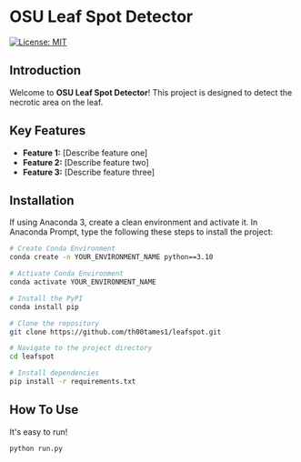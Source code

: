 <!-- 
  README.md Template
  To edit this file directly:
  1. Click the "Edit" (pencil) button on GitHub.
  2. Replace placeholder text (inside [brackets]) with your project's details.
  3. Save your changes by committing them.
-->

# OSU Leaf Spot Detector

[![License: MIT](https://img.shields.io/badge/License-MIT-yellow.svg)](https://opensource.org/licenses/MIT)

## Introduction

Welcome to **OSU Leaf Spot Detector**! This project is designed to detect the necrotic area on the leaf.

## Key Features

- **Feature 1:** [Describe feature one]
- **Feature 2:** [Describe feature two]
- **Feature 3:** [Describe feature three]

## Installation

If using Anaconda 3, create a clean environment and activate it. 
In Anaconda Prompt, type the following these steps to install the project:
```bash
# Create Conda Environment
conda create -n YOUR_ENVIRONMENT_NAME python==3.10

# Activate Conda Environment
conda activate YOUR_ENVIRONMENT_NAME

# Install the PyPI
conda install pip

# Clone the repository
git clone https://github.com/th00tames1/leafspot.git

# Navigate to the project directory
cd leafspot

# Install dependencies
pip install -r requirements.txt
```

## How To Use

It's easy to run!
```bash
python run.py
```
